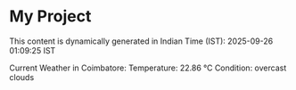 # My Project

This content is dynamically generated in Indian Time (IST): 2025-09-26 01:09:25 IST


Current Weather in Coimbatore:
Temperature: 22.86 °C
Condition: overcast clouds

